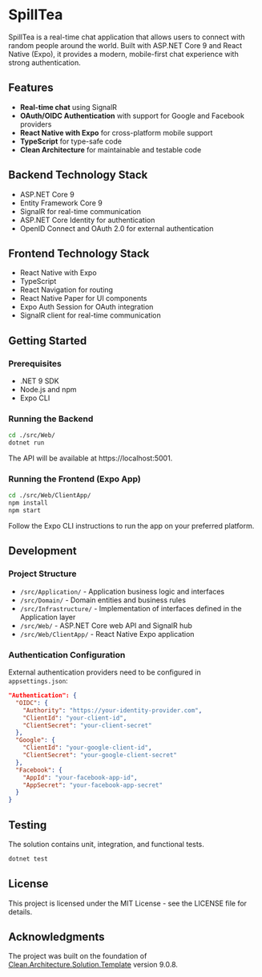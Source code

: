 # SpillTea

SpillTea is a real-time chat application that allows users to connect with random people around the world. Built with ASP.NET Core 9 and React Native (Expo), it provides a modern, mobile-first chat experience with strong authentication.

## Features

- **Real-time chat** using SignalR
- **OAuth/OIDC Authentication** with support for Google and Facebook providers
- **React Native with Expo** for cross-platform mobile support
- **TypeScript** for type-safe code
- **Clean Architecture** for maintainable and testable code

## Backend Technology Stack

- ASP.NET Core 9
- Entity Framework Core 9
- SignalR for real-time communication
- ASP.NET Core Identity for authentication
- OpenID Connect and OAuth 2.0 for external authentication

## Frontend Technology Stack

- React Native with Expo
- TypeScript
- React Navigation for routing
- React Native Paper for UI components
- Expo Auth Session for OAuth integration
- SignalR client for real-time communication

## Getting Started

### Prerequisites

- .NET 9 SDK
- Node.js and npm
- Expo CLI

### Running the Backend

```bash
cd ./src/Web/
dotnet run
```

The API will be available at https://localhost:5001.

### Running the Frontend (Expo App)

```bash
cd ./src/Web/ClientApp/
npm install
npm start
```

Follow the Expo CLI instructions to run the app on your preferred platform.

## Development

### Project Structure

- `/src/Application/` - Application business logic and interfaces
- `/src/Domain/` - Domain entities and business rules
- `/src/Infrastructure/` - Implementation of interfaces defined in the Application layer
- `/src/Web/` - ASP.NET Core web API and SignalR hub
- `/src/Web/ClientApp/` - React Native Expo application

### Authentication Configuration

External authentication providers need to be configured in `appsettings.json`:

```json
"Authentication": {
  "OIDC": {
    "Authority": "https://your-identity-provider.com",
    "ClientId": "your-client-id",
    "ClientSecret": "your-client-secret"
  },
  "Google": {
    "ClientId": "your-google-client-id",
    "ClientSecret": "your-google-client-secret"
  },
  "Facebook": {
    "AppId": "your-facebook-app-id",
    "AppSecret": "your-facebook-app-secret"
  }
}
```

## Testing

The solution contains unit, integration, and functional tests.

```bash
dotnet test
```

## License

This project is licensed under the MIT License - see the LICENSE file for details.

## Acknowledgments

The project was built on the foundation of [Clean.Architecture.Solution.Template](https://github.com/jasontaylordev/CleanArchitecture) version 9.0.8.